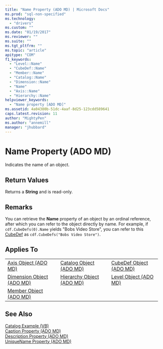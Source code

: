 ```yaml
---
title: "Name Property (ADO MD) | Microsoft Docs"
ms.prod: "sql-non-specified"
ms.technology:
  - "drivers"
ms.custom: ""
ms.date: "01/19/2017"
ms.reviewer: ""
ms.suite: ""
ms.tgt_pltfrm: ""
ms.topic: "article"
apitype: "COM"
f1_keywords: 
  - "Level::Name"
  - "CubeDef::Name"
  - "Member::Name"
  - "Catalog::Name"
  - "Dimension::Name"
  - "Name"
  - "Axis::Name"
  - "Hierarchy::Name"
helpviewer_keywords: 
  - "Name property [ADO MD]"
ms.assetid: 4a04380b-51dc-4aaf-8d25-123cdd589641
caps.latest.revision: 11
author: "MightyPen"
ms.author: "annemill"
manager: "jhubbard"
---
```

# Name Property (ADO MD)
Indicates the name of an object.  
  
## Return Values  
 Returns a **String** and is read-only.  
  
## Remarks  
 You can retrieve the **Name** property of an object by an ordinal reference, after which you can refer to the object directly by name. For example, if `cdf.CubeDefs(0).Name` yields "Bobs Video Store", you can refer to this [CubeDef](../../../ado/reference/ado-md-api/cubedef-object-ado-md.md) as `cdf.CubeDefs("Bobs Video Store")`.  
  
## Applies To  
  
||||  
|-|-|-|  
|[Axis Object (ADO MD)](../../../ado/reference/ado-md-api/axis-object-ado-md.md)|[Catalog Object (ADO MD)](../../../ado/reference/ado-md-api/catalog-object-ado-md.md)|[CubeDef Object (ADO MD)](../../../ado/reference/ado-md-api/cubedef-object-ado-md.md)|  
|[Dimension Object (ADO MD)](../../../ado/reference/ado-md-api/dimension-object-ado-md.md)|[Hierarchy Object (ADO MD)](../../../ado/reference/ado-md-api/hierarchy-object-ado-md.md)|[Level Object (ADO MD)](../../../ado/reference/ado-md-api/level-object-ado-md.md)|  
|[Member Object (ADO MD)](../../../ado/reference/ado-md-api/member-object-ado-md.md)|||  
  
## See Also  
 [Catalog Example (VB)](../../../ado/reference/ado-md-api/catalog-example-vb.md)   
 [Caption Property (ADO MD)](../../../ado/reference/ado-md-api/caption-property-ado-md.md)   
 [Description Property (ADO MD)](../../../ado/reference/ado-md-api/description-property-ado-md.md)   
 [UniqueName Property (ADO MD)](../../../ado/reference/ado-md-api/uniquename-property-ado-md.md)